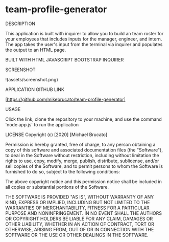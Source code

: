 # team-profile-generator

DESCRIPTION

This application is built with inquirer to allow you to build an team roster for your employees that includes inputs for the manager, engineer, and intern.  The app takes the user's input from the terminal via inquirer and populates the output to an HTML page.

BUILT WITH
HTML
JAVASCRIPT
BOOTSTRAP
INQUIRER

SCREENSHOT

!(assets/screenshot.png)


APPLICATION GITHUB LINK

[https://github.com/mikebrucato/team-profile-generator]

USAGE

Click the link, clone the repository to your machine, and use the command 'node app.js' to run the application


LICENSE
Copyright (c) [2020] [Michael Brucato]

Permission is hereby granted, free of charge, to any person obtaining a copy of this software and associated documentation files (the "Software"), to deal in the Software without restriction, including without limitation the rights to use, copy, modify, merge, publish, distribute, sublicense, and/or sell copies of the Software, and to permit persons to whom the Software is furnished to do so, subject to the following conditions:

The above copyright notice and this permission notice shall be included in all copies or substantial portions of the Software.

THE SOFTWARE IS PROVIDED "AS IS", WITHOUT WARRANTY OF ANY KIND, EXPRESS OR IMPLIED, INCLUDING BUT NOT LIMITED TO THE WARRANTIES OF MERCHANTABILITY, FITNESS FOR A PARTICULAR PURPOSE AND NONINFRINGEMENT. IN NO EVENT SHALL THE AUTHORS OR COPYRIGHT HOLDERS BE LIABLE FOR ANY CLAIM, DAMAGES OR OTHER LIABILITY, WHETHER IN AN ACTION OF CONTRACT, TORT OR OTHERWISE, ARISING FROM, OUT OF OR IN CONNECTION WITH THE SOFTWARE OR THE USE OR OTHER DEALINGS IN THE SOFTWARE.
